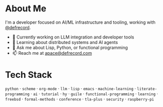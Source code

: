 

# About Me

I'm a developer focused on AI/ML infrastructure and tooling, working with [@defrecord](https://github.com/defrecord).

-   🔭 Currently working on LLM integration and developer tools
-   🌱 Learning about distributed systems and AI agents
-   💬 Ask me about Lisp, Python, or functional programming
-   📫 Reach me at [apace@defrecord.com](mailto:apace@defrecord.com)


# Tech Stack

`python` · `scheme` · `org-mode` · `llm` · `lisp` · `emacs` · `machine-learning` · `literate-programming` · `ai` · `tutorial` · `hy` · `guile` · `functional-programming` · `learning` · `freebsd` · `formal-methods` · `conference` · `tla-plus` · `security` · `raspberry-pi`

